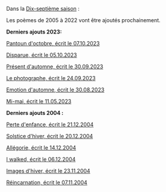Dans la [Dix-septième saison](/seasons/17_dix_septieme_saison/) :

Les poèmes de 2005 à 2022 vont être ajoutés prochainement.

**Derniers ajouts 2023:**

[Pantoun d'octobre, écrit le 07.10.2023](/seasons/18_dix_huitieme_saison/pantoun_d_octobre/)

[Disparue, écrit le 05.10.2023](/seasons/17_dix_septieme_saison/disparue/)

[Présent d'automne, écrit le 30.09.2023](/seasons/17_dix_septieme_saison/present_d_automne/)

[Le photographe, écrit le 24.09.2023](/seasons/17_dix_septieme_saison/le_photographe/)

[Emotion d'automne, écrit le 30.08.2023](/seasons/17_dix_septieme_saison/emotion_d_automne/)

[Mi-mai, écrit le 11.05.2023](/seasons/17_dix_septieme_saison/mi_mai/)

**Derniers ajouts 2004 :**

[Perte d'enfance, écrit le 21.12.2004](/seasons/17_dix_septieme_saison/perte_d_enfance/)

[Solstice d'hiver, écrit le 20.12.2004](/seasons/17_dix_septieme_saison/solstice_d_hiver/)

[Allégorie, écrit le 14.12.2004](/seasons/17_dix_septieme_saison/allegorie/)

[I walked, écrit le 06.12.2004](/en/original_texts/i_walked/)

[Images d'hiver, écrit le 23.11.2004](/seasons/17_dix_septieme_saison/images_d_hiver/)

[Réincarnation, écrit le 07.11.2004](/seasons/17_dix_septieme_saison/reincarnation/)
